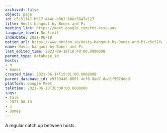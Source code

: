 ```yaml
---
archived: false
object: page
id: c5c51f47-bb17-444c-a802-688e5847a127
title: Hosts hangout by Bones and Pi
meeting_link: https://meet.google.com/fmt-ksxu-uuv
language_level: No limit
indexDate: 2021-06-18
notion_url: https://www.notion.so/Hosts-hangout-by-Bones-and-Pi-c5c51f47bb17444ca802688e5847a127
name: Hosts hangout by Bones and Pi
last_edited_time: 2023-09-18T10:49:00.0000000
parent_type: database_id
hosts:
- π
- Bones
created_time: 2021-06-14T19:01:00.0000000
parent_database_id: e9339446-880f-4ef0-8ad7-8ad1f507dded
platform: Google Meet
talktime: 2021-06-18T20:00:00.0000000
tags:
- Talk
- 2021-06-18
- π
- Bones
---
```


A regular catch up between hosts.


